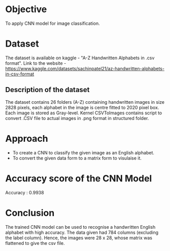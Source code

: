 # Objective
To apply CNN model for image classification.

# Dataset
The dataset is available on kaggle - "A-Z Handwritten Alphabets in .csv format".
Link to the website - https://www.kaggle.com/datasets/sachinpatel21/az-handwritten-alphabets-in-csv-format

## Description of the dataset
The dataset contains 26 folders (A-Z) containing handwritten images in size 2828 pixels, each alphabet in the image is centre fitted to 2020 pixel box.
Each image is stored as Gray-level.
Kernel CSVToImages contains script to convert .CSV file to actual images in .png format in structured folder.

# Approach
* To create a CNN to classify the given image as an English alphabet. 
* To convert the given data form to a matrix form to visulaise it.

# Accuracy score of the CNN Model
Accuracy : 0.9938

# Conclusion
The trained CNN model can be used to recognise a handwritten English alphabet with high accuracy. The data given had 784 columns (excluding the label column). Hence, the images were 28 x 28, whose matrix was flattened to give the csv file. 
